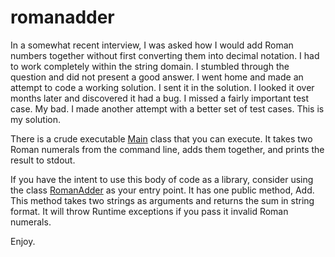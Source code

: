 romanadder
==========

In a somewhat recent interview, I was asked how I would add Roman numbers together without first
converting them into decimal notation.  I had to work completely within the string domain.
I stumbled through the question and did not present a good answer.  I went home and made an attempt
to code a working solution.  I sent it in the solution.  I looked it over months later and
discovered it had a bug.  I missed a fairly important test case.  My bad.  I made another attempt with
a better set of test cases.  This is my solution.

There is a crude executable [Main][main] class that you can execute.  It takes two Roman numerals from the command line, adds
them together, and prints the result to stdout.

If you have the intent to use this body of code as a library, consider using the class [RomanAdder][romanadder] as
your entry point.  It has one public method, Add.  This method takes two strings as arguments and returns the sum in 
string format.  It will throw Runtime exceptions if you pass it invalid Roman numerals. 

Enjoy.

[main]: romanadder/tree/master/src/com/lehmoine/romantwo/Main.java
[romanadder]: romanadder/tree/master/src/com/lehmoine/romantwo/RomanAdder.java
